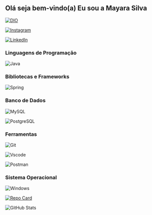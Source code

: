 ##  Olá seja bem-vindo(a) Eu sou a Mayara Silva
[![DIO](https://img.shields.io/badge/PERFIL_DIO-blue?style=for-the-badge)](https://www.dio.me/users/alohasp)

 [![Instagram](https://img.shields.io/badge/-Instagram-%23E4405F?style=for-the-badge&logo=instagram&logoColor=white)](https://www.instagram.com/_silvamai1?igsh=cWtpMXY5czUxY2ty&utm_source=qr)

[![LinkedIn](https://img.shields.io/badge/LinkedIn-0077B5?style=for-the-badge&logo=linkedin&logoColor=white)](https://www.linkedin.com/in/mayara-silva-maidev/)


### Linguagens de Programação

![Java](https://img.shields.io/badge/java-%23D3D3D3.svg?style=for-the-badge&logo=openjdk&logoColor=orange)

### Bibliotecas e Frameworks

![Spring](https://img.shields.io/badge/spring-%236DB33F.svg?style=for-the-badge&logo=spring&logoColor=black)

### Banco de Dados

![MySQL](https://img.shields.io/badge/MySQL-ADD8E6?style=for-the-badge&logo=mysql&logoColor=black)

![PostgreSQL](https://img.shields.io/badge/PostgreSQL-FFF?style=for-the-badge&logo=postgresql)


### Ferramentas
![Git](https://img.shields.io/badge/GIT-E44C30?style=for-the-badge&logo=git&logoColor=white)

![Vscode](https://img.shields.io/badge/Vscode-007ACC?style=for-the-badge&logo=visual-studio-code&logoColor=white)

![Postman](https://img.shields.io/badge/Postman-FF6C37.svg?style=for-the-badge&logo=Postman&logoColor=white)

### Sistema Operacional
![Windows](https://img.shields.io/badge/Windows-FFF?style=for-the-badge&logo=windows&logoColor=2CA5E0)

[![Repo Card](https://github-readme-stats.vercel.app/api/pin/?username=IMAISILVA&repo=workshop-springboot3-jpa&bg_color=000&border_color=30A3DC&show_icons=true&icon_color=30A3DC&title_color=E94D5F&text_color=FFF)](https://github.com/imaisilva/workshop-springboot3-jpa)



![GitHub Stats](https://github-readme-stats.vercel.app/api?username=IMAISILVA&theme=transparent&bg_color=000&border_color=30A3DC&show_icons=true&icon_color=30A3DC&title_color=E94D5F&text_color=FFF)



